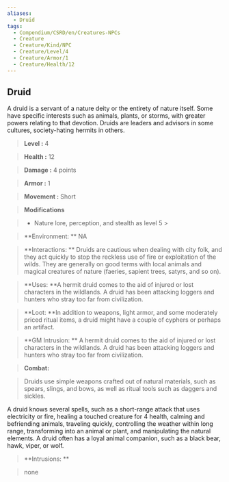 ```yaml
---
aliases:
  - Druid
tags:
  - Compendium/CSRD/en/Creatures-NPCs
  - Creature
  - Creature/Kind/NPC
  - Creature/Level/4
  - Creature/Armor/1
  - Creature/Health/12
---
```

  
    
## Druid    
A druid is a servant of a nature deity or the entirety of nature itself. Some have specific interests such as animals, plants, or storms, with greater powers relating to that devotion. Druids are leaders and advisors in some cultures, society-hating hermits in others.    
  
    
> **Level :** 4    
> **Health :** 12    
> **Damage :** 4 points    
> **Armor :** 1    
> **Movement :** Short    
> **Modifications**    
>- Nature lore, perception, and stealth as level 5 >  
>    
> **Environment: ** NA    
> **Interactions: ** Druids are cautious when dealing with city folk, and they act quickly to stop the reckless use of fire or exploitation of the wilds. They are generally on good terms with local animals and magical creatures of nature (faeries, sapient trees, satyrs, and so on).    
> **Uses: **A hermit druid comes to the aid of injured or lost characters in the wildlands. A druid has been attacking loggers and hunters who stray too far from civilization.    
> **Loot: **In addition to weapons, light armor, and some moderately priced ritual items, a druid might have a couple of cyphers or perhaps an artifact.    
> **GM Intrusion: ** A hermit druid comes to the aid of injured or lost characters in the wildlands. A druid has been attacking loggers and hunters who stray too far from civilization.    
  
> **Combat:**   
> Druids use simple weapons crafted out of natural materials, such as spears, slings, and bows, as well as ritual tools such as daggers and sickles.   
A druid knows several spells, such as a short-range attack that uses electricity or fire, healing a touched creature for 4 health, calming and befriending animals, traveling quickly, controlling the weather within long range, transforming into an animal or plant, and manipulating the natural elements. A druid often has a loyal animal companion, such as a black bear, hawk, viper, or wolf.    
    
  
> **Intrusions: **   
> none    
